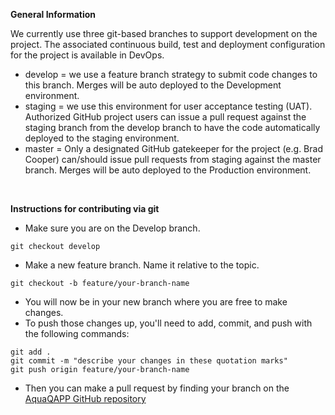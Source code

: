 **General Information**

We currently use three git-based branches to support development on the project. The associated continuous build, test and deployment configuration for the project is available in DevOps.

- develop = we use a feature branch strategy to submit code changes to this branch. Merges will be auto deployed to the Development environment.
- staging = we use this environment for user acceptance testing (UAT). Authorized GitHub project users can issue a pull request against the staging branch from the develop branch to have the code automatically deployed to the staging environment. 
- master = Only a designated GitHub gatekeeper for the project (e.g. Brad Cooper) can/should issue pull requests from staging against the master branch. Merges will be auto deployed to the Production environment.

&nbsp;
&nbsp;


**Instructions for contributing via git**

- Make sure you are on the Develop branch.

```
git checkout develop
```

- Make a new feature branch. Name it relative to the topic.

```
git checkout -b feature/your-branch-name
```

- You will now be in your new branch where you are free to make changes.
- To push those changes up, you'll need to add, commit, and push with the following commands:

```
git add .
git commit -m "describe your changes in these quotation marks"
git push origin feature/your-branch-name
```

- Then you can make a pull request by finding your branch on the
  [AquaQAPP GitHub repository](https://github.com/Eastern-Research-Group/AquaQAPP/branches)

